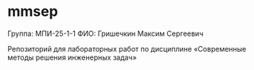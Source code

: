 # mmsep

Группа: МПИ-25-1-1
ФИО: Гришечкин Максим Сергеевич

Репозиторий для лабораторных работ по дисциплине «Современные методы решения инженерных задач»

